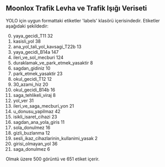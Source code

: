 ## Moonlox Trafik Levha ve Trafik Işığı Veriseti

YOLO için uygun formattaki etiketler 'labels' klasörü içerisindedir. Etiketler aşağıdaki şekildedir:

0. yaya_gecidi_T11 32
1. kasisli_yol 38
2. ana_yol_tali_yol_kavsagi_T22b 13
3. yaya_gecidi_B14a 147
4. ileri_ve_sol_mecburi 124
5. duraklamak_ve_park_etmek_yasaktir 8
6. sagdan_gidiniz 10
7. park_etmek_yasaktir 23
8. okul_gecidi_T12 12
9. 30_azami_hiz 20 
10. okul_gecidi_B14b 16
11. saga_tehlikeli_viraj 8
12. yol_ver 31
13. ileri_ve_saga_mecburi_yon 21
14. u_donusu_yapilmaz 42
15. isikli_isaret_cihazi 23
16. sagdan_ana_yola_giris 11
17. sola_donulmez 16 
18. gizli_buzlanma 12
19. sesli_ikaz_cihazlarinin_kullanimi_yasak 2
20. girisi_olmayan_yol 36
21. saga_donulmez 6

Olmak üzere 500 görüntü ve 651 etiket içerir.

